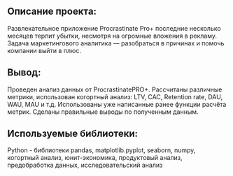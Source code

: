 ## Описание проекта:

Развлекательное приложение Procrastinate Pro+ последние несколько месяцев терпит убытки, несмотря на огромные вложения в рекламу. Задача  маркетингового аналитика — разобраться в причинах и помочь компании выйти в плюс.

## Вывод:

Проведен анализ данных от ProcrastinatePRO+. Рассчитаны различные метрики, использован когортный анализ: LTV, CAC, Retention rate, DAU, WAU, MAU и т.д. Использованы уже написанные ранее функции расчёта метрик. Сделаны правильные выводы по полученным данным.

## Используемые библиотеки:

Python - библиотеки pandas, matplotlib.pyplot, seaborn, numpy, когортный анализ, юнит-экономика, продуктовый анализ, предобработка данных, исследовательский анализ

